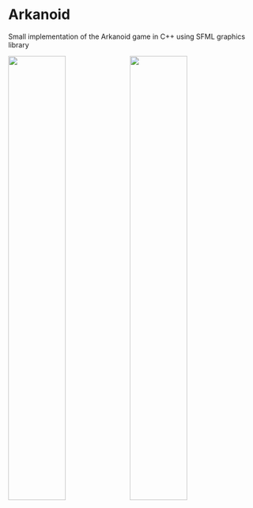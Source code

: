 # Arkanoid
Small implementation of the Arkanoid game in C++ using SFML graphics library


<img src="https://github.com/katarinaaaaa/Arkanoid/assets/72103667/30862a2a-2347-44c1-8093-50899a58c272" width="48%">
<img src="https://github.com/katarinaaaaa/Arkanoid/assets/72103667/52a2b521-2af4-4a60-89fc-077cc76bddd9" width="48%">
